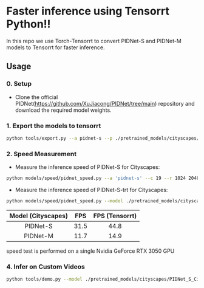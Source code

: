 # Faster inference using Tensorrt Python!!

In this repo we use Torch-Tensorrt to convert PIDNet-S and PIDNet-M models to Tensorrt for faster inference.

## Usage
### 0. Setup
* Clone the official PIDNet(https://github.com/XuJiacong/PIDNet/tree/main) repository and download the required model weights.

### 1. Export the models to tensorrt
````bash
python tools/export.py --a pidnet-s --p ./pretrained_models/cityscapes/PIDNet_S_Cityscapes_test.pt --o ./pretrained_models/cityscapes/PIDNet_S_Cityscapes_test_trt.ts
````
### 2. Speed Measurement
* Measure the inference speed of PIDNet-S for Cityscapes:
````bash
python models/speed/pidnet_speed.py --a 'pidnet-s' --c 19 --r 1024 2048
````
* Measure the inference speed of PIDNet-S-trt for Cityscapes:
````bash
python models/speed/pidnet_speed.py --model ./pretrained_models/cityscapes/PIDNet_S_Cityscapes_test_trt.ts
````
| Model (Cityscapes) | FPS | FPS (Tensorrt)|
|:-:|:-:|:-:|
| PIDNet-S | 31.5 | 44.8 |
| PIDNet-M | 11.7 | 14.9 |

speed test is performed on a single Nvidia GeForce RTX 3050 GPU
### 4. Infer on Custom Videos

````bash
python tools/demo.py --model ./pretrained_models/cityscapes/PIDNet_S_Cityscapes_test_trt.ts --input ./path/to/sample/video
````

